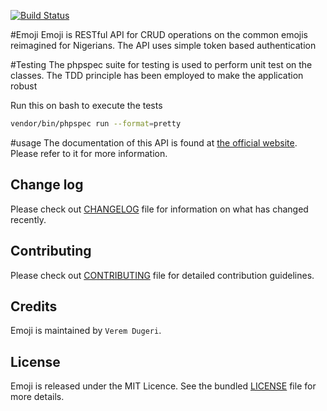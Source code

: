 
[![Build Status](https://travis-ci.org/andela-vdugeri/Emoji.png?branch=master)](http://travis-ci.org/andela-vdugeri/Emoji)

#Emoji
Emoji is RESTful API for CRUD operations on the common emojis reimagined
for Nigerians. The API uses simple token based authentication


#Testing
 The phpspec suite for testing is used to perform
 unit test on the classes. The TDD principle has been
 employed to make the application robust

 Run this on bash to execute the tests
 ```````bash
 vendor/bin/phpspec run --format=pretty
`````````

#usage
The documentation of this API is found at [the official website](https://naijaemoji.herokuapp.com). Please refer
to it for more information.




## Change log
Please check out [CHANGELOG](CHANGELOG.md) file for information on what has changed recently.

## Contributing
Please check out [CONTRIBUTING](CONTRIBUTING.md) file for detailed contribution guidelines.

## Credits
Emoji is maintained by `Verem Dugeri`.

## License
Emoji is released under the MIT Licence. See the bundled [LICENSE](LICENSE.md) file for more details.



